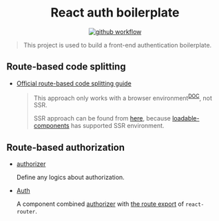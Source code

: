 <h1 align="center">React auth boilerplate</h1>

<p align="center">
  <a href="https://github.com/lbwa/react-auth-boilerplate/actions">
    <img alt="github workflow" src="https://github.com/lbwa/react-auth-boilerplate/workflows/deploy/badge.svg">
  </a>
</p>

> This project is used to build a front-end authentication boilerplate.

## Route-based code splitting

- [Official route-based code splitting guide](https://reactjs.org/docs/code-splitting.html#route-based-code-splitting)

  > This approach only works with a browser environment<sup>[DOC](https://reactjs.org/docs/react-api.html#reactsuspense)</sup>, not SSR.
  >
  > SSR approach can be found from [here](https://reacttraining.com/react-router/web/guides/code-splitting), because [loadable-components](https://www.smooth-code.com/open-source/loadable-components/docs/loadable-vs-react-lazy/#comparison-table) has supported SSR environment.

## Route-based authorization

- [authorizer](./src/components/Auth/authorizer.ts)

  Define any logics about authorization.

- [Auth](./src/components/Auth/index.tsx)

  A component combined [authorizer](./src/components/Auth/authorizer.ts) with [the route export](https://reacttraining.com/react-router/core/api/Route) of `react-router`.
